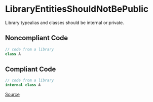 # LibraryEntitiesShouldNotBePublic

Library typealias and classes should be internal or private.

## Noncompliant Code

```kotlin
// code from a library
class A
```
## Compliant Code

```kotlin
// code from a library
internal class A
```

[Source](https://detekt.dev/docs/rules/libraries#libraryentitiesshouldnotbepublic)
